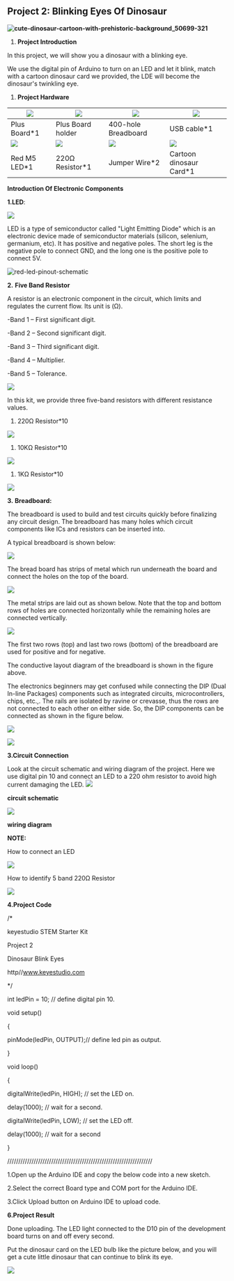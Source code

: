 ## Project 2: Blinking Eyes Of Dinosaur

**![cute-dinosaur-cartoon-with-prehistoric-background_50699-321](media/df9058668ab098c54424f3117a1c0c5a.jpeg)**

1.  **Project Introduction**

In this project, we will show you a dinosaur with a blinking eye.

We use the digital pin of Arduino to turn on an LED and let it blink, match with
a cartoon dinosaur card we provided, the LDE will become the dinosaur's
twinkling eye.

1.  **Project Hardware**

| ![](media/f4146601f8c339ab8dd8d809dd8f2a6f.png) | ![](media/51bae5ab9f402a181a081ac1ec81100a.png) | ![](media/4acb8663d8eefd6412faf78c4e857d6a.png) | ![](media/1896ff0625b4ab1415733f26319421bb.png) |
|-------------------------------------------------|-------------------------------------------------|-------------------------------------------------|-------------------------------------------------|
| Plus Board\*1                                   | Plus Board holder                               | 400-hole Breadboard                             | USB cable\*1                                    |
| ![](media/0b21d8bc0bc39dfb47f691d710c0bb40.png) | ![](media/098a2730d0b0a2a4b2079e0fc87fd38b.png) | ![](media/e9a8d050105397bb183512fb4ffdd2f6.png) | ![](media/760cc4ce3739d60d68329c7c62e570c7.png) |
| Red M5 LED\*1                                   | 220Ω Resistor\*1                                | Jumper Wire\*2                                  | Cartoon dinosaur Card\*1                        |

**Introduction Of Electronic Components**

**1.LED**:

![](media/f50bb5dee55016ccda0047a0d15845e2.png)

LED is a type of semiconductor called "Light Emitting Diode" which is an
electronic device made of semiconductor materials (silicon, selenium, germanium,
etc). It has positive and negative poles. The short leg is the negative pole to
connect GND, and the long one is the positive pole to connect 5V.

![red-led-pinout-schematic](media/f70404aa49540fd7aecae944c7c01f83.jpeg)

**2.** **Five Band Resistor**

A resistor is an electronic component in the circuit, which limits and regulates
the current flow. Its unit is (Ω).

\-Band 1 – First significant digit.

\-Band 2 – Second significant digit.

\-Band 3 – Third significant digit.

\-Band 4 – Multiplier.

\-Band 5 – Tolerance.

![](media/c3df005312cd9f6d4cdae6abf3cddb83.png)

In this kit, we provide three five-band resistors with different resistance
values.

1.  220Ω Resistor\*10

![](media/55c0199544e9819328f6d5778f10d7d0.png)

1.  10KΩ Resistor\*10

![](media/246cf3885dc837c458a28123885c9f7b.png)

1.  1KΩ Resistor\*10

![](media/19f5dfc51adfd79b04c3b164529767ed.png)

**3.** **Breadboard:**

The breadboard is used to build and test circuits quickly before finalizing any
circuit design. The breadboard has many holes which circuit components like ICs
and resistors can be inserted into.

A typical breadboard is shown below:

![](media/612c1381811b2d780d5f6ed6a7ec3701.png)

The bread board has strips of metal which run underneath the board and connect
the holes on the top of the board.

![](media/b45e70b961537035c85878b73d371725.png)

The metal strips are laid out as shown below. Note that the top and bottom rows
of holes are connected horizontally while the remaining holes are connected
vertically.

![](media/d5478bd5eac558252cbc235479d979eb.png)

The first two rows (top) and last two rows (bottom) of the breadboard are used
for positive and for negative.

The conductive layout diagram of the breadboard is shown in the figure above.

The electronics beginners may get confused while connecting the DIP (Dual
In-line Packages) components such as integrated circuits, microcontrollers,
chips, etc.,. The rails are isolated by ravine or crevasse, thus the rows are
not connected to each other on either side. So, the DIP components can be
connected as shown in the figure below.

![](media/50caf14e911c4244779e99445c658db6.png)

![](media/9b66ae2199e77fbc99b7b278dac0b567.png)

**3.Circuit Connection**

Look at the circuit schematic and wiring diagram of the project. Here we use
digital pin 10 and connect an LED to a 220 ohm resistor to avoid high current
damaging the LED. ![](media/6d6a20b1c49a61b26a55642427776094.emf)

**circuit schematic**

![](media/e49c7bb5befa7bf8611cbc2100b9e806.png)

**wiring diagram**

**NOTE:**

How to connect an LED

![](media/42ff6f405dfa128593827de5aa03e94b.png)

How to identify 5 band 220Ω Resistor

![](media/55c0199544e9819328f6d5778f10d7d0.png)

**4.Project Code**

/\*

keyestudio STEM Starter Kit

Project 2

Dinosaur Blink Eyes

http//www.keyestudio.com

\*/

int ledPin = 10; // define digital pin 10.

void setup()

{

pinMode(ledPin, OUTPUT);// define led pin as output.

}

void loop()

{

digitalWrite(ledPin, HIGH); // set the LED on.

delay(1000); // wait for a second.

digitalWrite(ledPin, LOW); // set the LED off.

delay(1000); // wait for a second

}

//////////////////////////////////////////////////////////////////

1.Open up the Arduino IDE and copy the below code into a new sketch.

2.Select the correct Board type and COM port for the Arduino IDE.

3.Click Upload button on Arduino IDE to upload code.

**6.Project Result**

Done uploading. The LED light connected to the D10 pin of the development board
turns on and off every second.

Put the dinosaur card on the LED bulb like the picture below, and you will get a
cute little dinosaur that can continue to blink its eye.

![](media/967d9d81fc010ca220d4d7280afe286d.png)
